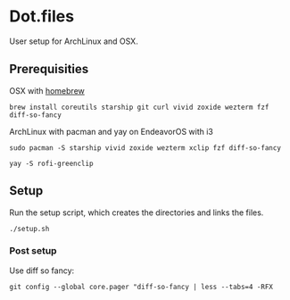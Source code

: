 # Dot.files

User setup for ArchLinux and OSX.

## Prerequisities

OSX with [homebrew](https://brew.sh/)

```
brew install coreutils starship git curl vivid zoxide wezterm fzf diff-so-fancy
```

ArchLinux with pacman and yay on EndeavorOS with i3

```
sudo pacman -S starship vivid zoxide wezterm xclip fzf diff-so-fancy
```

```
yay -S rofi-greenclip
```

## Setup
Run the setup script, which creates the directories and links the files.

```
./setup.sh
```

### Post setup

Use diff so fancy:

```
git config --global core.pager "diff-so-fancy | less --tabs=4 -RFX
```
